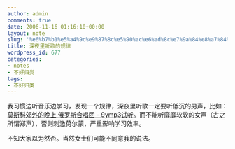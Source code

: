```yaml
---
author: admin
comments: true
date: 2006-11-16 01:16:10+00:00
layout: note
slug: '%e6%b7%b1%e5%a4%9c%e9%87%8c%e5%90%ac%e6%ad%8c%e7%9a%84%e8%a7%84%e5%be%8b'
title: 深夜里听歌的规律
wordpress_id: 677
categories:
- notes
- 不好归类
tags:
- 不好归类
---
```


我习惯边听音乐边学习，发现一个规律，深夜里听歌一定要听低沉的男声，比如：[莫斯科郊外的晚上 俄罗斯合唱团 - 9ymp3试听](http://www.9ymp3.com/song/12261.htm)。而不能听靡靡软软的女声（古之所谓郑声），否则刺激荷尔蒙，严重影响学习效率。

不知大家以为然否。当然女士们可能不同意我的说法。

